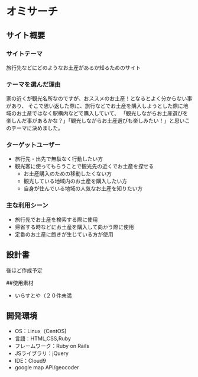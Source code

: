 # オミサーチ

## サイト概要

### サイトテーマ
旅行先などにどのようなお土産があるか知るためのサイト


### テーマを選んだ理由
家の近くが観光名所なのですが、おススメのお土産！となるとよく分からない事があり、
そこで思い返した際に、旅行などでお土産を購入しようとした際に地域のお土産ではなく駅構内などで購入していて、
「観光しながらお土産選びを楽しんだ事があるかな？」「観光しながらお土産選びも楽しみたい！」と思いこのテーマに決めました。


### ターゲットユーザー
  - 旅行先・出先で無駄なく行動したい方
  - 観光客に使ってもらうことで観光先の近くでお土産を探せる
    - お土産購入のための移動したくない方
    - 観光している地域内のお土産を購入したい方
    - 自身が住んでいる地域の人気なお土産を知りたい方

### 主な利用シーン
  - 旅行先でお土産を検索する際に使用
  - 帰省する時などにお土産を購入して向かう際に使用
  - 定番のお土産に飽きが生じている方が使用

## 設計書
後ほど作成予定

##使用素材
- いらすとや（２０件未満

## 開発環境
- OS：Linux（CentOS)
- 言語：HTML,CSS,Ruby
- フレームワーク：Ruby on Rails
- JSライブラリ：jQuery
- IDE：Cloud9
- google map API/geocoder

